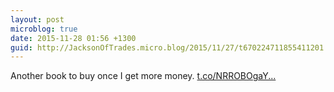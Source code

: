 ```yaml
---
layout: post
microblog: true
date: 2015-11-28 01:56 +1300
guid: http://JacksonOfTrades.micro.blog/2015/11/27/t670224711855411201.html
---
```

Another book to buy once I get more money. 
 [t.co/NRROBOgaY...](https://t.co/NRROBOgaYS)
